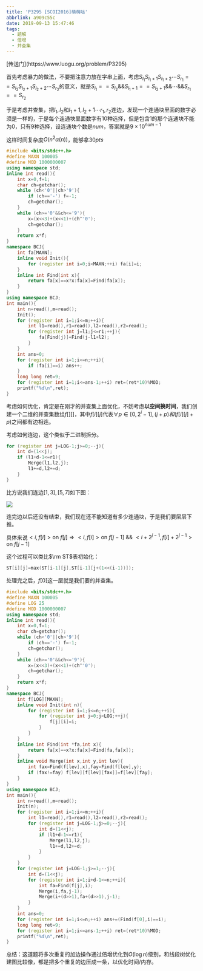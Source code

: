 ```yaml
---
title: 'P3295 [SCOI2016]萌萌哒'
abbrlink: a909c55c
date: 2019-09-13 15:47:46
tags:
  - 题解
  - 倍增
  - 并查集
---
```


<div class="aplayer" data-id="760308" data-server="netease" data-type="song" data-mode="random"></div>
[传送门](https://www.luogu.org/problem/P3295)

首先考虑暴力的做法，不要把注意力放在字串上面，考虑$S_{l_1}S_{l_1+1}S_{l_1+2} \cdots S_{r_1} == S_{l_2}S_{l_2+1}S_{l_2+2} \cdots S_{r_2}$的意义，就是$S_{l_1}==S_{l_2} \text{&&} S_{l_1 +1} == S_{l_2+1} \text{&&} \cdots \text{&&} S_{r_1}==S_{r_2}$

于是考虑并查集，把$l_1,l_2$和$l_1+1,l_2+1 \cdots$$r_1,r_2$连边，发现一个连通块里面的数字必须是一样的，于是每个连通块里面数字有$10$种选择，但是包含$1$的那个连通块不能为$0$，只有$9$种选择，设连通块个数是$num$，答案就是$9 \times 10^{num-1}$

这样时间复杂度$O(n^2 \alpha(n))$，能够拿$30 pts$

```cpp
#include <bits/stdc++.h>
#define MAXN 100005
#define MOD 1000000007
using namespace std;
inline int read(){
    int x=0,f=1;
    char ch=getchar();
    while (ch<'0'||ch>'9'){
        if (ch=='-') f=-1;
        ch=getchar();
    }
    while (ch>='0'&&ch<='9'){
        x=(x<<3)+(x<<1)+(ch^'0');
        ch=getchar();
    }
    return x*f;
}
namespace BCJ{
	int fa[MAXN];
	inline void Init(){
		for (register int i=0;i<MAXN;++i) fa[i]=i;
	}
	inline int Find(int x){
		return fa[x]==x?x:fa[x]=Find(fa[x]);
	}
}
using namespace BCJ;
int main(){
	int n=read(),m=read();
	Init();
	for (register int i=1;i<=m;++i){
		int l1=read(),r1=read(),l2=read(),r2=read();
		for (register int j=l1;j<=r1;++j){
			fa[Find(j)]=Find(j-l1+l2);
		}
	}
	int ans=0;
	for (register int i=1;i<=n;++i){
		if (fa[i]==i) ans++;
	}
	long long ret=9;
	for (register int i=1;i<=ans-1;++i) ret=(ret*10)%MOD;
	printf("%d\n",ret);
}
```

考虑如何优化，肯定是在刚才的并查集上面优化，不妨考虑**以空间换时间**，我们创建一个二维的并查集数组$f[][]$，其中$f[i][j]$代表$\forall p \in [0,2^i-1] , (j+p)和(f[i][j]+p)$之间都有边相连。

考虑如何连边，这个类似于二进制拆分。

```cpp
for (register int j=LOG-1;j>=0;--j){
	int d=(1<<j);
	if (l1+d-1<=r1){
		Merge(l1,l2,j);
		l1+=d,l2+=d;
	}
}
```

比方说我们连边$[1,3],[5,7]$如下图：

![](/images/link.png)

连完边以后还没有结束，我们现在还不能知道有多少连通块，于是我们要层层下推。

具体来说$<i , f[i]> \text{on } f[j] \Rightarrow  <i , f[i]> \text{on } f[j-1] \text{ && }  <i +2^{j-1}, f[i]+2^{j-1} > \text{on } f[j-1]$

这个过程可以类比$\rm ST$表初始化：

```cpp
ST[i][j]=max(ST[i-1][j],ST[i-1][j+(1<<(i-1))]);
```

处理完之后，$f[0]$这一层就是我们要的并查集。

```cpp
#include <bits/stdc++.h>
#define MAXN 100005
#define LOG 25
#define MOD 1000000007
using namespace std;
inline int read(){
    int x=0,f=1;
    char ch=getchar();
    while (ch<'0'||ch>'9'){
        if (ch=='-') f=-1;
        ch=getchar();
    }
    while (ch>='0'&&ch<='9'){
        x=(x<<3)+(x<<1)+(ch^'0');
        ch=getchar();
    }
    return x*f;
}
namespace BCJ{
	int f[LOG][MAXN];
	inline void Init(int n){
		for (register int i=1;i<=n;++i){
			for (register int j=0;j<LOG;++j){
				f[j][i]=i;
			}
		}
	}
	inline int Find(int *fa,int x){
		return fa[x]==x?x:fa[x]=Find(fa,fa[x]);
	}
	inline void Merge(int x,int y,int lev){
		int fax=Find(f[lev],x),fay=Find(f[lev],y);
		if (fax!=fay) f[lev][f[lev][fax]]=f[lev][fay];
	}
}
using namespace BCJ;
int main(){
	int n=read(),m=read();
	Init(n);
	for (register int i=1;i<=m;++i){
		int l1=read(),r1=read(),l2=read(),r2=read();
		for (register int j=LOG-1;j>=0;--j){
			int d=(1<<j);
			if (l1+d-1<=r1){
				Merge(l1,l2,j);
				l1+=d,l2+=d;
			}
		}
	}
	for (register int j=LOG-1;j>=1;--j){
		int d=(1<<j);
		for (register int i=1;i+d-1<=n;++i){
			int fa=Find(f[j],i);
			Merge(i,fa,j-1);
			Merge(i+(d>>1),fa+(d>>1),j-1);
		}
	}
	int ans=0;
	for (register int i=1;i<=n;++i) ans+=(Find(f[0],i)==i);
	long long ret=9;
	for (register int i=1;i<=ans-1;++i) ret=(ret*10)%MOD;
	printf("%d\n",ret);
}
```

总结：这道题将多次重复的加边操作通过倍增优化到$O(\log n)$级别，和线段树优化建图比较像，都是把多个重复的边压成一条，以优化时间/内存。